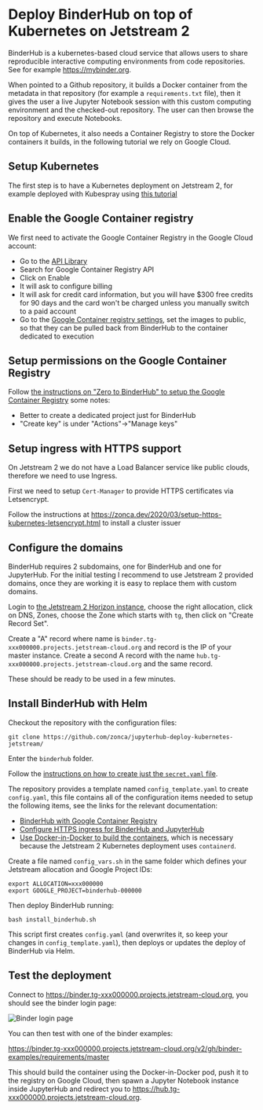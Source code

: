 # Deploy BinderHub on top of Kubernetes on Jetstream 2

BinderHub is a kubernetes-based cloud service that allows users to share reproducible interactive computing environments from code repositories. See for example <https://mybinder.org>.

When pointed to a Github repository, it builds a Docker container from the metadata in that repository (for example a `requirements.txt` file), then it gives the user a live Jupyter Notebook session with this custom computing environment and the checked-out repository. The user can then browse the repository and execute Notebooks.

On top of Kubernetes, it also needs a Container Registry to store the Docker containers it builds, in the following tutorial we rely on Google Cloud.

## Setup Kubernetes

The first step is to have a Kubernetes deployment on Jetstream 2, for example deployed with Kubespray using [this tutorial](https://www.zonca.dev/posts/2022-03-30-jetstream2_kubernetes_kubespray)

## Enable the Google Container registry

We first need to activate the Google Container Registry in the Google Cloud account:

* Go to the [API Library](https://console.cloud.google.com/apis/library)
* Search for Google Container Registry API
* Click on Enable
* It will ask to configure billing
* It will ask for credit card information, but you will have $300 free credits for 90 days and the card won't be charged unless you manually switch to a paid account
* Go to the [Google Container registry settings](https://console.cloud.google.com/gcr/settings), set the images to public, so that they can be pulled back from BinderHub to the container dedicated to execution

## Setup permissions on the Google Container Registry

Follow [the instructions on "Zero to BinderHub" to setup the Google Container Registry](https://binderhub.readthedocs.io/en/latest/zero-to-binderhub/setup-registry.html#set-up-google-container-registry)
some notes:

* Better to create a dedicated project just for BinderHub
* "Create key" is under "Actions"->"Manage keys"

## Setup ingress with HTTPS support

On Jetstream 2 we do not have a Load Balancer service like public clouds, therefore we need to use Ingress.

First we need to setup `Cert-Manager` to provide HTTPS certificates via Letsencrypt.

Follow the instructions at <https://zonca.dev/2020/03/setup-https-kubernetes-letsencrypt.html> to install a cluster issuer

## Configure the domains

BinderHub requires 2 subdomains, one for BinderHub and one for JupyterHub.
For the initial testing I recommend to use Jetstream 2 provided domains, once they are working it is easy to replace them with custom domains.

Login to [the Jetstream 2 Horizon instance](https://js2.jetstream-cloud.org/), choose the right allocation, click on DNS, Zones, choose the Zone which starts with `tg`, then click on "Create Record Set".

Create a "A" record where name is `binder.tg-xxx000000.projects.jetstream-cloud.org` and record is the IP of your master instance. Create a second A record with the name `hub.tg-xxx000000.projects.jetstream-cloud.org` and the same record.

These should be ready to be used in a few minutes.

## Install BinderHub with Helm

Checkout the repository with the configuration files:

    git clone https://github.com/zonca/jupyterhub-deploy-kubernetes-jetstream/

Enter the `binderhub` folder.

Follow the [instructions on how to create just the `secret.yaml` file](https://binderhub.readthedocs.io/en/latest/zero-to-binderhub/setup-binderhub.html).

The repository provides a template named `config_template.yaml` to create `config.yaml`, this file contains all of the configuration items needed to setup the following items, see the links for the relevant documentation:

* [BinderHub with Google Container Registry](https://binderhub.readthedocs.io/en/latest/zero-to-binderhub/setup-binderhub.html)
* [Configure HTTPS ingress for BinderHub and JupyterHub](https://binderhub.readthedocs.io/en/latest/https.html)
* [Use Docker-in-Docker to build the containers](https://binderhub.readthedocs.io/en/latest/zero-to-binderhub/setup-binderhub.html#use-docker-inside-docker-dind), which is necessary because the Jetstream 2 Kubernetes deployment uses `containerd`.

Create a file named `config_vars.sh` in the same folder which defines your Jetstream allocation and Google Project IDs:

    export ALLOCATION=xxx000000
    export GOOGLE_PROJECT=binderhub-000000

Then deploy BinderHub running:

    bash install_binderhub.sh

This script first creates `config.yaml` (and overwrites it, so keep your changes in `config_template.yaml`), then deploys or updates the deploy of BinderHub via Helm.

## Test the deployment

Connect to <https://binder.tg-xxx000000.projects.jetstream-cloud.org>, you should see the binder login page:

![Binder login page](binderloginpage.png)

You can then test with one of the binder examples:

<https://binder.tg-xxx000000.projects.jetstream-cloud.org/v2/gh/binder-examples/requirements/master>

This should build the container using the Docker-in-Docker pod, push it to the registry on Google Cloud, then spawn a Jupyter Notebook instance inside JupyterHub and redirect you to <https://hub.tg-xxx000000.projects.jetstream-cloud.org>.

